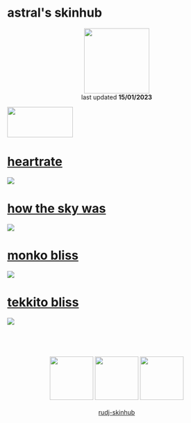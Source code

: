 # astral's skinhub
<p align="center">
<a href="https://osu.ppy.sh/users/15179931">
  <img src="https://a.ppy.sh/15179931"  
       width="150"
       height="150"></a>
<br>
last updated <b>15/01/2023</b>
</p>

<a href="https://www.youtube.com/watch?v=kbbgypvGPgM">
<img src="https://i.imgur.com/uDyKiLi.png"
       width="151" 
       height="70"/></a>

# [heartrate](https://github.com/rudj-skinhub/woal/raw/tyfh/astral/heartrate.osk)
[![](https://i.imgur.com/3dOEcBk.png)](https://github.com/rudj-skinhub/woal/raw/tyfh/astral/heartrate.osk)

# [how the sky was](https://github.com/rudj-skinhub/woal/raw/tyfh/astral/how%20the%20sky%20was.osk)
[![](https://i.imgur.com/whBahWa.png)](https://github.com/rudj-skinhub/woal/raw/tyfh/astral/how%20the%20sky%20was.osk)

# [monko bliss](https://github.com/rudj-skinhub/woal/raw/tyfh/astral/monko%20bliss.osk)
[![](https://i.imgur.com/mW7eSyN.jpg)](https://github.com/rudj-skinhub/woal/raw/tyfh/astral/monko%20bliss.osk)

# [tekkito bliss](https://github.com/rudj-skinhub/woal/raw/tyfh/astral/tekkito%20bliss.osk)
[![](https://i.imgur.com/aK9JqOZ.jpg)](https://github.com/rudj-skinhub/woal/raw/tyfh/astral/tekkito%20bliss.osk)

#
<p align="center">
  <br></br>
  <a href="https://www.twitch.tv/378x">
  <img src="https://i.imgur.com/HM030lk.png" 
       width="100" 
       height="100"></a>
  <a href="https://twitter.com/wishkills">
  <img src="https://i.imgur.com/PUQ5uWf.png" 
       width="100" 
       height="100"></a>
  <a href="https://www.youtube.com/@killreality">
  <img src="https://i.imgur.com/YWbDUUy.png" 
       width="100" 
       height="100"></a>
  <br></br>
  <a href="README.md">rudj-skinhub</a>
 </p>
